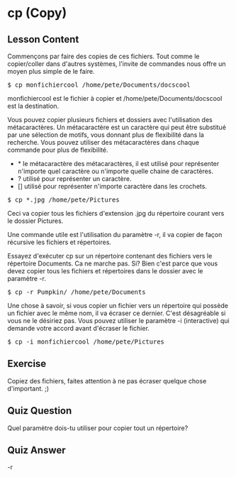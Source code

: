 # cp (Copy)

## Lesson Content

Commençons par faire des copies de ces fichiers. Tout comme le copier/coller dans d'autres systèmes, l'invite de commandes nous offre un moyen plus simple de le faire. 

<pre>$ cp monfichiercool /home/pete/Documents/docscool</pre>

monfichiercool est le fichier à copier et /home/pete/Documents/docscool est la destination.

Vous pouvez copier plusieurs fichiers et dossiers avec l'utilisation des métacaractères. Un métacaractère est un caractère qui peut être substitué par une sélection de motifs, vous donnant plus de flexibilité dans la recherche. Vous pouvez utiliser des métacaractères dans chaque commande pour plus de flexibilité.

<ul>
<li>* le métacaractère des métacaractères, il est utilisé pour représenter n'importe quel caractère ou n'importe quelle chaine de caractères.</li>
<li>? utilisé pour représenter un caractère.</li>
<li>[] utilisé pour représenter n'importe caractère dans les crochets.</li>
</ul>

<pre>$ cp *.jpg /home/pete/Pictures</pre>

Ceci va copier tous les fichiers d'extension .jpg du répertoire courant vers le dossier Pictures.

Une commande utile est l'utilisation du paramètre -r, il va copier de façon récursive les fichiers et répertoires.

Essayez d'exécuter cp sur un répertoire contenant des fichiers vers le répertoire Documents. Ca ne marche pas. Si?
Bien c'est parce que vous devez copier tous les fichiers et répertoires dans le dossier avec le paramètre -r.

<pre>$ cp -r Pumpkin/ /home/pete/Documents</pre>

Une chose à savoir, si vous copier un fichier vers un répertoire qui possède un fichier avec le même nom, il va écraser ce dernier. C'est désagréable si vous ne le désiriez pas. Vous pouvez utiliser le paramètre -i (interactive) qui demande votre accord avant d'écraser le fichier. 

<pre>$ cp -i monfichiercool /home/pete/Pictures</pre>

## Exercise

Copiez des fichiers, faites attention à ne pas écraser quelque chose d'important. ;)

## Quiz Question

Quel paramètre dois-tu utiliser pour copier tout un répertoire?

## Quiz Answer

-r